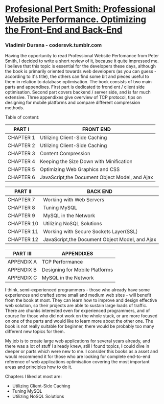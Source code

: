 [Profesional Pert Smith: Professional Website Performance. Optimizing the Front-End and Back-End](http://www.amazon.com/Professional-Website-Performance-Optimizing-Front-End/dp/1118487524?tag=rubyslava-20)
========================================================================================================


### Vladimir Durana - codersvk.tumblr.com

Having the opportunity to read Professional Website Perfomance from Peter Smith, I decided to write a short review of it, because it quite impressed me.
I believe that this topic is essential for the developers these days, although the book is primarily oriented towards web developers (as you can guess - according to it's title), the others can find some bit and pieces useful to them in relation to database optimisation. 
The book consists of two main parts and appendixes. First part is dedicated to frond ent / client side optimisation. Second part covers backend / server side, and is far much extensive. Three appendixes give overview of TCP protocol, tips on designing for mobile platforms and compare different compression methods.

Table of content:

| PART I    | FRONT END                                      |
|-----------|------------------------------------------------|
| CHAPTER 1 | Utilizing Client-Side Caching                  |
| CHAPTER 2 | Utilizing Client-Side Caching                  |
| CHAPTER 3 | Content Compression                            |
| CHAPTER 4 | Keeping the Size Down with Minification        |
| CHAPTER 5 | Optimizing Web Graphics and CSS                |
| CHAPTER 6 | JavaScript,the Document Object Model, and Ajax |

| PART II    | BACK END                                       |
|------------|------------------------------------------------|
| CHAPTER 7  | Working with Web Servers                       |
| CHAPTER 8  | Tuning MySQL                                   |
| CHAPTER 9  | MySQL in the Network                           |
| CHAPTER 10 | Utilizing NoSQL Solutions                      |
| CHAPTER 11 | Working with Secure Sockets Layer(SSL)         |
| CHAPTER 12 | JavaScript,the Document Object Model, and Ajax |

| PART III   | APPENDIXES                     |
|------------|--------------------------------|
| APPENDIX A | TCP Performance                |
| APPENDIX B | Designing for Mobile Platforms |
| APPENDIX C | MySQL in the Network           |

I think, semi-experienced programmers - those who already have some experiences and crafted some small and medium web sites - will benefit from the book at most. They can learn how to improve and design effective web solution, so their projects are able to sustain large loads of traffic. There are chunks interested even for experienced programmers, and of course for those who did not work on the whole stack, or are more focused on one of the parts and would like to learn more about the other one.
The book is not really suitable for beginner, there would be probably too many different new topics for them. 

My job is to create large web applications for several years already, and there was a lot of stuff I already knew, still I found topics, I could dive in deeper or parts which were new to me. I consider this books as a asset and would recommend it for those who are looking for complete end-to-end reference of web applications optimisation covering the most important areas and principles how to do it.

Chapters I liked at most are:

*   Utilizing Client-Side Caching
*   Tuning MySQL
*   Utilizing NoSQL Solutions

